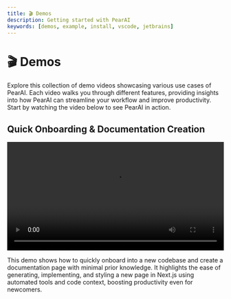 ```yaml
---
title: 🎬 Demos
description: Getting started with PearAI
keywords: [demos, example, install, vscode, jetbrains]
---
```


# 🎬 Demos

Explore this collection of demo videos showcasing various use cases of PearAI. Each video walks you through different features, providing insights into how PearAI can streamline your workflow and improve productivity. Start by watching the video below to see PearAI in action.

## Quick Onboarding & Documentation Creation

<video width='100%' controls>
  <source src="/static/videos/demo.webm" type="video/webm" />
  Your browser does not support the video tag.
</video>

This demo shows how to quickly onboard into a new codebase and create a documentation page with minimal prior knowledge. It highlights the ease of generating, implementing, and styling a new page in Next.js using automated tools and code context, boosting productivity even for newcomers.
